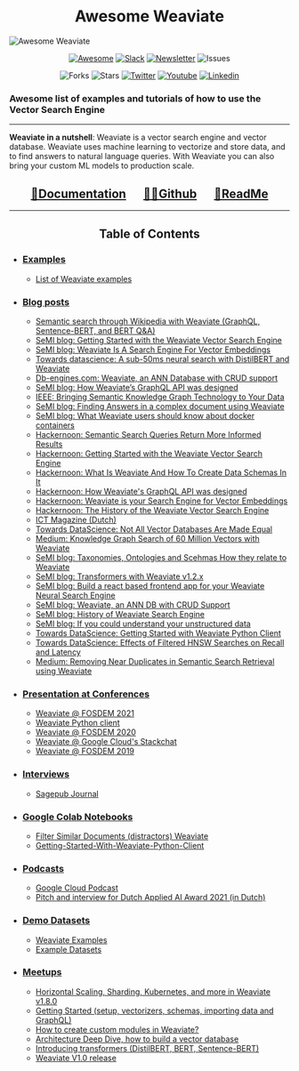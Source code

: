 <h1 align="center"> Awesome Weaviate </h1>

![Awesome Weaviate](Assets/Img/Awesome_Weaviate.png)

<div align="center"> 

[![Awesome](https://cdn.rawgit.com/sindresorhus/awesome/d7305f38d29fed78fa85652e3a63e154dd8e8829/media/badge.svg)](https://github.com/sindresorhus/awesome)
[![Slack](https://img.shields.io/badge/slack--channel-blue?logo=slack)](https://weaviate.io/slack)
[![Newsletter](https://img.shields.io/badge/newsletter-blue?logo=mailchimp)](http://weaviate-newsletter.semi.technology/) 
![Issues](https://img.shields.io/github/issues/semi-technologies/weaviate)
</br>

![Forks](https://img.shields.io/github/forks/semi-technologies/weaviate)
![Stars](https://img.shields.io/github/stars/semi-technologies/weaviate?color=green)
[![Twitter](https://img.shields.io/twitter/url?style=social&url=https%3A%2F%2Ftwitter.com%2FSeMI_tech)](https://twitter.com/weaviate_io)
[![Youtube](https://img.shields.io/youtube/channel/views/UCJKT6kJ3IFYybWnL7jbXxhQ?style=social)](https://www.youtube.com/channel/UCJKT6kJ3IFYybWnL7jbXxhQ)
[![Linkedin](https://img.shields.io/badge/Linkedin-SeMI%20Technologies-yellowgreen)](https://www.linkedin.com/company/semi-technologies/)
</div>

### Awesome list of examples and tutorials of how to use the Vector Search Engine

---

**Weaviate in a nutshell**: Weaviate is a vector search engine and vector database. Weaviate uses machine learning to vectorize and store data, and to find answers to natural language queries. With Weaviate you can also bring your custom ML models to production scale.

<div align="center">

## [📃Documentation](https://weaviate.io/developers/weaviate) &emsp;  [👩‍💻Github](https://github.com/weaviate/weaviate) &emsp; [📑ReadMe](https://github.com/weaviate/weaviate#readme)
</div>

---

<h2 align="center"> Table of Contents </h2>

* ### [Examples](#examples)
  * [List of Weaviate examples](https://github.com/weaviate/weaviate-examples)

* ### [Blog posts](#blog-posts)

  * [Semantic search through Wikipedia with Weaviate (GraphQL, Sentence-BERT, and BERT Q&A)](https://towardsdatascience.com/semantic-search-through-wikipedia-with-weaviate-graphql-sentence-bert-and-bert-q-a-3c8a5edeacf6)
  * [SeMI blog: Getting Started with the Weaviate Vector Search Engine](https://medium.com/semi-technologies/getting-started-with-the-weaviate-vector-search-engine-10e3997ac3b)
  * [SeMI blog: Weaviate Is A Search Engine For Vector Embeddings](https://medium.com/semi-technologies/weaviate-is-a-search-engine-for-vector-embeddings-33d5b8d99014)
  * [Towards datascience: A sub-50ms neural search with DistilBERT and Weaviate](https://towardsdatascience.com/a-sub-50ms-neural-search-with-distilbert-and-weaviate-4857ae390154)
  * [Db-engines.com: Weaviate, an ANN Database with CRUD support](https://db-engines.com/en/blog_post/87)
  * [SeMI blog: How Weaviate’s GraphQL API was designed](https://medium.com/semi-technologies/how-weaviates-graphql-api-was-designed-b38885aa9cee)
  * [IEEE: Bringing Semantic Knowledge Graph Technology to Your Data](https://ieeexplore.ieee.org/document/8994851)
  * [SeMI blog: Finding Answers in a complex document using Weaviate](https://medium.com/semi-technologies/finding-answers-in-complex-standardizations-documents-using-weaviates-semantic-search-modules-4dcdb83527fb)
  * [SeMI blog: What Weaviate users should know about docker containers](https://medium.com/semi-technologies/what-weaviate-users-should-know-about-docker-containers-1601c6afa079)
  * [Hackernoon: Semantic Search Queries Return More Informed Results](https://hackernoon.com/semantic-search-queries-return-more-informed-results-nr5335nw)
  * [Hackernoon: Getting Started with the Weaviate Vector Search Engine](https://hackernoon.com/getting-started-with-the-weaviate-search-graph-673q32xn)
  * [Hackernoon: What Is Weaviate And How To Create Data Schemas In It](https://hackernoon.com/what-is-weaviate-and-how-to-create-data-schemas-in-it-7hy3460)
  * [Hackernoon: How Weaviate's GraphQL API was designed](https://hackernoon.com/how-weaviates-graphql-api-was-designed-t93932tl)
  * [Hackernoon: Weaviate is your Search Engine for Vector Embeddings](https://hackernoon.com/weaviate-is-your-search-engine-for-vector-embeddings-z43p329l)
  * [Hackernoon: The History of the Weaviate Vector Search Engine](https://hackernoon.com/the-history-of-the-weaviate-search-graph-gk9132dc)
  * [ICT Magazine (Dutch)](https://www.ictmagazine.nl/uitgelicht/wat-als-je-ongestructureerde-data-echt-kan-begrijpen/ (Dutch))
  * [Towards DataScience: Not All Vector Databases Are Made Equal](https://towardsdatascience.com/milvus-pinecone-vespa-weaviate-vald-gsi-what-unites-these-buzz-words-and-what-makes-each-9c65a3bd0696)
  * [Medium: Knowledge Graph Search of 60 Million Vectors with Weaviate](https://medium.com/keenious/knowledge-graph-search-of-60-million-vectors-with-weaviate-7964657ec911)
  * [SeMI blog: Taxonomies, Ontologies and Scehmas How they relate to Weaviate](https://medium.com/semi-technologies/taxonomies-ontologies-and-schemas-how-do-they-relate-to-weaviate-9f76739fc695)
  * [SeMI blog: Transformers with Weaviate v1.2.x](https://medium.com/semi-technologies/weaviate-version-1-2-x-now-supports-transformer-models-4a12d858cce3)
  * [SeMI blog: Build a react based frontend app for your Weaviate Neural Search Engine](https://medium.com/semi-technologies/build-a-react-based-front-end-app-for-your-weaviate-neural-search-bafac9a772b4)
  * [SeMI blog: Weaviate, an ANN DB with CRUD Support](https://medium.com/semi-technologies/weaviate-an-ann-database-with-crud-support-6016138881bd)
  * [SeMI blog: History of Weaviate Search Engine](https://medium.com/semi-technologies/the-history-of-the-weaviate-vector-search-engine-17a274f36178)
  * [SeMI blog: If you could understand your unstructured data](https://medium.com/semi-technologies/what-if-you-could-understand-your-unstructured-data-92f0861e016)
  * [Towards DataScience: Getting Started with Weaviate Python Client](https://towardsdatascience.com/getting-started-with-weaviate-python-client-e85d14f19e4f)
  * [Towards DataScience: Effects of Filtered HNSW Searches on Recall and Latency](https://towardsdatascience.com/effects-of-filtered-hnsw-searches-on-recall-and-latency-434becf8041c)
  * [Medium: Removing Near Duplicates in Semantic Search Retrieval using Weaviate](https://medium.com/codex/removing-near-duplicates-in-semantic-search-retrieval-using-weaviate-b0b2b222f47a)



* ### [Presentation at Conferences](#conference)
  * [Weaviate @ FOSDEM 2021](https://www.youtube.com/watch?v=SDOl9fRObVg)
  * [Weaviate Python client](https://www.youtube.com/watch?v=oN2WKHLYKCc)
  * [Weaviate @ FOSDEM 2020](https://www.youtube.com/watch?v=3NfcAF4qm2k)
  * [Weaviate @ Google Cloud's Stackchat](https://www.youtube.com/watch?v=SOUtWj2szOM)
  * [Weaviate @ FOSDEM 2019](https://www.youtube.com/watch?v=hm9ibPZOUcw)


* ### [Interviews](#interviews)
  * [Sagepub Journal](https://journals.sagepub.com/doi/full/10.1177/2394964320968996)

* ### [Google Colab Notebooks](#colab_notebooks)
  * [Filter Similar Documents (distractors) Weaviate](https://colab.research.google.com/drive/1Jo0kP32GI3EJhdzLc5KZ5Zs7E1rKhOs-?usp=sharing)
  * [Getting-Started-With-Weaviate-Python-Client](https://colab.research.google.com/drive/1jDJIzW1QU0vqMf2AJS_T-4IrpCvXiNIw?usp=sharing#scrollTo=communist-correction)



* ### [Podcasts](#podcast)
  * [Google Cloud Podcast](https://www.gcppodcast.com/post/episode-198-semi-technologies-with-laura-ham/)
  * [Pitch and interview for Dutch Applied AI Award 2021 (in Dutch)](https://open.spotify.com/episode/2vTC604e7cOsRIibadE9GX?si=5c50440c99514cfe)

* ### [Demo Datasets](#datasets)
  * [Weaviate Examples](https://github.com/weaviate/weaviate-examples)
  * [Example Datasets](https://weaviate.io/developers/weaviate/current/tutorials/example-datasets.html)

* ### [Meetups](#meetups)
  * [Horizontal Scaling, Sharding, Kubernetes, and more in Weaviate v1.8.0](https://youtu.be/gIIsZ21hdfk)
  * [Getting Started (setup, vectorizers, schemas, importing data and GraphQL)](https://youtu.be/L0Y_zZR8FRI)
  * [How to create custom modules in Weaviate?](https://youtu.be/uKYDHzjEsbU)
  * [Architecture Deep Dive, how to build a vector database](https://youtu.be/6hdEJdHWXRE)
  * [Introducing transformers (DistilBERT, BERT, Sentence-BERT)](https://youtu.be/DCQWqMecdlA)
  * [Weaviate V1.0 release](https://youtu.be/ouNlTYRHKpw)
